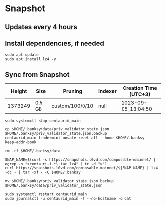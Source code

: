 # Snapshot

## Updates every 4 hours

## Install dependencies, if needed
```
sudo apt update
sudo apt install lz4 -y
```

## Sync from Snapshot  
| Height  | Size | Pruning | Indexer | Creation Time (UTC+3) |
| --------- | --------- | --------- | --------- | --------- |
| 1373249  | 0.5 GB  | custom/100/0/10 | null | 2023-09-05_13:04:50 |

```
sudo systemctl stop centaurid_main

cp $HOME/.banksy/data/priv_validator_state.json $HOME/.banksy/priv_validator_state.json.backup
centaurid_main tendermint unsafe-reset-all --home $HOME/.banksy --keep-addr-book

rm -rf $HOME/.banksy/data 

SNAP_NAME=$(curl -s https://snapshots.l0vd.com/composable-mainnet/ | egrep -o ">centauri-1.*\.tar.lz4" | tr -d ">")
curl https://snapshots.l0vd.com/composable-mainnet/${SNAP_NAME} | lz4 -dc - | tar -xf - -C $HOME/.banksy

mv $HOME/.banksy/priv_validator_state.json.backup $HOME/.banksy/data/priv_validator_state.json

sudo systemctl restart centaurid_main
sudo journalctl -u centaurid_main -f --no-hostname -o cat
